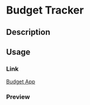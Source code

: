 # Budget Tracker

## Description

## Usage

### Link
[Budget App](https://aukp-budgetapp.herokuapp.com/)

### Preview
